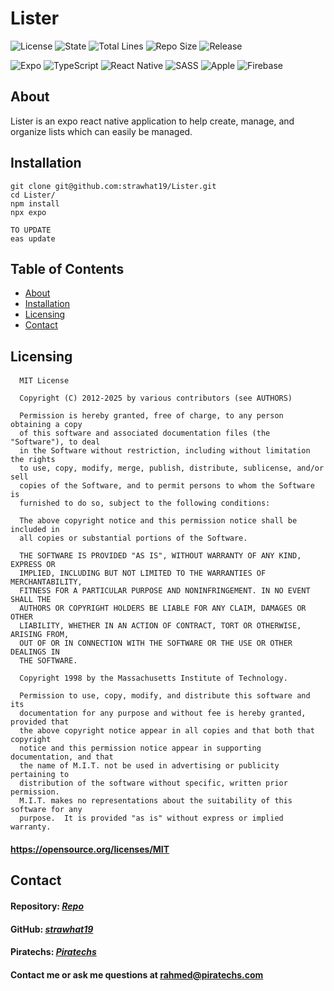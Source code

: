 # Lister

![License](https://img.shields.io/github/license/strawhat19/Lister)
![State](https://img.shields.io/github/deployments/strawhat19/Lister/Production)
![Total Lines](https://img.shields.io/tokei/lines/github/strawhat19/Lister)
![Repo Size](https://img.shields.io/github/repo-size/strawhat19/Lister)
![Release](https://img.shields.io/github/release/strawhat19/Lister)

![Expo](https://img.shields.io/badge/expo-1B1F23?style=for-the-badge&logo=expo&logoColor=white)
![TypeScript](https://img.shields.io/badge/typescript-%23007ACC.svg?style=for-the-badge&logo=typescript&logoColor=white)
![React Native](https://img.shields.io/badge/react_native-20232A?style=for-the-badge&logo=react&logoColor=61DAFB)
![SASS](https://img.shields.io/badge/SASS-hotpink.svg?style=for-the-badge&logo=SASS&logoColor=white)
![Apple](https://img.shields.io/badge/apple-%23000000.svg?style=for-the-badge&logo=apple&logoColor=white)
![Firebase](https://img.shields.io/badge/Firebase-039BE5?style=for-the-badge&logo=Firebase&logoColor=white)

## About
Lister is an expo react native application to help create, manage, and organize lists which can easily be managed.

## Installation
```
git clone git@github.com:strawhat19/Lister.git
cd Lister/
npm install
npx expo

TO UPDATE
eas update
```

## Table of Contents  
* [About](#about)
* [Installation](#installation)
* [Licensing](#licensing)
* [Contact](#contact)

## Licensing
#### 
      MIT License

      Copyright (C) 2012-2025 by various contributors (see AUTHORS)

      Permission is hereby granted, free of charge, to any person obtaining a copy
      of this software and associated documentation files (the "Software"), to deal
      in the Software without restriction, including without limitation the rights
      to use, copy, modify, merge, publish, distribute, sublicense, and/or sell
      copies of the Software, and to permit persons to whom the Software is
      furnished to do so, subject to the following conditions:

      The above copyright notice and this permission notice shall be included in
      all copies or substantial portions of the Software.

      THE SOFTWARE IS PROVIDED "AS IS", WITHOUT WARRANTY OF ANY KIND, EXPRESS OR
      IMPLIED, INCLUDING BUT NOT LIMITED TO THE WARRANTIES OF MERCHANTABILITY,
      FITNESS FOR A PARTICULAR PURPOSE AND NONINFRINGEMENT. IN NO EVENT SHALL THE
      AUTHORS OR COPYRIGHT HOLDERS BE LIABLE FOR ANY CLAIM, DAMAGES OR OTHER
      LIABILITY, WHETHER IN AN ACTION OF CONTRACT, TORT OR OTHERWISE, ARISING FROM,
      OUT OF OR IN CONNECTION WITH THE SOFTWARE OR THE USE OR OTHER DEALINGS IN
      THE SOFTWARE.
      
      Copyright 1998 by the Massachusetts Institute of Technology.

      Permission to use, copy, modify, and distribute this software and its
      documentation for any purpose and without fee is hereby granted, provided that
      the above copyright notice appear in all copies and that both that copyright
      notice and this permission notice appear in supporting documentation, and that
      the name of M.I.T. not be used in advertising or publicity pertaining to
      distribution of the software without specific, written prior permission.
      M.I.T. makes no representations about the suitability of this software for any
      purpose.  It is provided "as is" without express or implied warranty.
#### https://opensource.org/licenses/MIT

## Contact
#### Repository: [*Repo*](https://github.com/strawhat19/Lister)
#### GitHub: [*strawhat19*](https://github.com/strawhat19)
#### Piratechs: [*Piratechs*](https://piratechs.com/)
#### Contact me or ask me questions at [rahmed@piratechs.com](mailto:rahmed@piratechs.com)